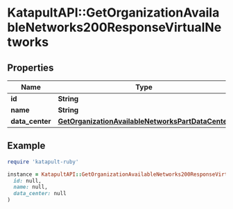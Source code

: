 # KatapultAPI::GetOrganizationAvailableNetworks200ResponseVirtualNetworks

## Properties

| Name | Type | Description | Notes |
| ---- | ---- | ----------- | ----- |
| **id** | **String** |  | [optional] |
| **name** | **String** |  | [optional] |
| **data_center** | [**GetOrganizationAvailableNetworksPartDataCenter**](GetOrganizationAvailableNetworksPartDataCenter.md) |  | [optional] |

## Example

```ruby
require 'katapult-ruby'

instance = KatapultAPI::GetOrganizationAvailableNetworks200ResponseVirtualNetworks.new(
  id: null,
  name: null,
  data_center: null
)
```

